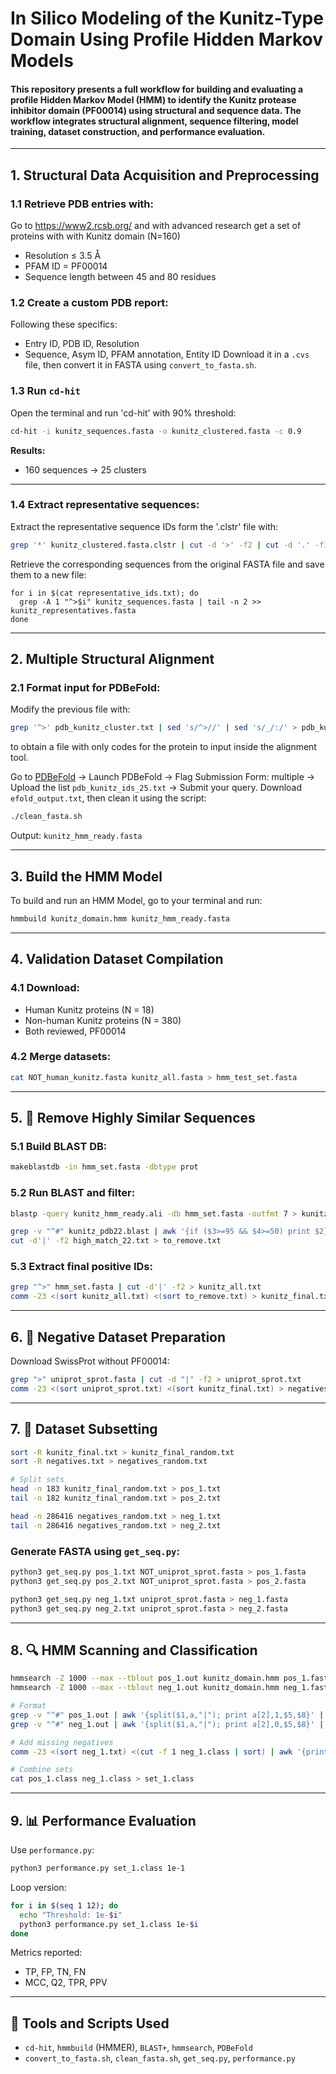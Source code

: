 # In Silico Modeling of the Kunitz-Type Domain Using Profile Hidden Markov Models
#### This repository presents a full workflow for building and evaluating a profile Hidden Markov Model (HMM) to identify the Kunitz protease inhibitor domain (PF00014) using structural and sequence data. The workflow integrates structural alignment, sequence filtering, model training, dataset construction, and performance evaluation.

---

## 1. Structural Data Acquisition and Preprocessing

### 1.1 Retrieve PDB entries with:
Go to https://www2.rcsb.org/ and with advanced research get a set of proteins with with Kunitz domain (N=160)
- Resolution ≤ 3.5 Å
- PFAM ID = PF00014
- Sequence length between 45 and 80 residues

### 1.2 Create a custom PDB report:
Following these specifics:
- Entry ID, PDB ID, Resolution
- Sequence, Asym ID, PFAM annotation, Entity ID
Download it in a  `.cvs` file, then convert it in FASTA using `convert_to_fasta.sh`.

### 1.3 Run `cd-hit`
Open the terminal and run 'cd-hit' with 90% threshold:

```bash
cd-hit -i kunitz_sequences.fasta -o kunitz_clustered.fasta -c 0.9
```

**Results:**
- 160 sequences → 25 clusters

---

### 1.4 Extract representative sequences:
Extract the representative sequence IDs form the '.clstr' file with:

```bash
grep '*' kunitz_clustered.fasta.clstr | cut -d '>' -f2 | cut -d '.' -f1 > representative_ids.txt
```
Retrieve the corresponding sequences from the original FASTA file and save them to a new file:
```
for i in $(cat representative_ids.txt); do
  grep -A 1 "^>$i" kunitz_sequences.fasta | tail -n 2 >> kunitz_representatives.fasta
done
```

---

## 2. Multiple Structural Alignment

### 2.1 Format input for PDBeFold:
Modify the previous file with: 
```bash
grep '^>' pdb_kunitz_cluster.txt | sed 's/^>//' | sed 's/_/:/' > pdb_kunitz_ids_25.txt
```
to obtain a file with only codes for the protein to input inside the alignment tool. 

Go to [PDBeFold](https://www.ebi.ac.uk/msd-srv/ssm/) -> Launch PDBeFold -> Flag Submission Form: multiple -> Upload the list `pdb_kunitz_ids_25.txt` -> Submit your query. 
Download `efold_output.txt`, then clean it using the script:

```bash
./clean_fasta.sh
```

Output: `kunitz_hmm_ready.fasta`

---

## 3. Build the HMM Model
To build and run an HMM Model, go to your terminal and run: 

```bash
hmmbuild kunitz_domain.hmm kunitz_hmm_ready.fasta
```

---

## 4. Validation Dataset Compilation

### 4.1 Download:
- Human Kunitz proteins (N = 18)
- Non-human Kunitz proteins (N = 380)
- Both reviewed, PF00014

### 4.2 Merge datasets:
```bash
cat NOT_human_kunitz.fasta kunitz_all.fasta > hmm_test_set.fasta
```

---

## 5. 🚫 Remove Highly Similar Sequences

### 5.1 Build BLAST DB:
```bash
makeblastdb -in hmm_set.fasta -dbtype prot
```

### 5.2 Run BLAST and filter:
```bash
blastp -query kunitz_hmm_ready.ali -db hmm_set.fasta -outfmt 7 > kunitz_pdb22.blast

grep -v "^#" kunitz_pdb22.blast | awk '{if ($3>=95 && $4>=50) print $2}' | sort -u > high_match_22.txt
cut -d'|' -f2 high_match_22.txt > to_remove.txt
```

### 5.3 Extract final positive IDs:
```bash
grep "^>" hmm_set.fasta | cut -d'|' -f2 > kunitz_all.txt
comm -23 <(sort kunitz_all.txt) <(sort to_remove.txt) > kunitz_final.txt
```

---

## 6. 📁 Negative Dataset Preparation

Download SwissProt without PF00014:
```bash
grep ">" uniprot_sprot.fasta | cut -d "|" -f2 > uniprot_sprot.txt
comm -23 <(sort uniprot_sprot.txt) <(sort kunitz_final.txt) > negatives.txt
```

---

## 7. 🧪 Dataset Subsetting

```bash
sort -R kunitz_final.txt > kunitz_final_random.txt
sort -R negatives.txt > negatives_random.txt

# Split sets
head -n 183 kunitz_final_random.txt > pos_1.txt
tail -n 182 kunitz_final_random.txt > pos_2.txt

head -n 286416 negatives_random.txt > neg_1.txt
tail -n 286416 negatives_random.txt > neg_2.txt
```

### Generate FASTA using `get_seq.py`:
```bash
python3 get_seq.py pos_1.txt NOT_uniprot_sprot.fasta > pos_1.fasta
python3 get_seq.py pos_2.txt NOT_uniprot_sprot.fasta > pos_2.fasta

python3 get_seq.py neg_1.txt uniprot_sprot.fasta > neg_1.fasta
python3 get_seq.py neg_2.txt uniprot_sprot.fasta > neg_2.fasta
```

---

## 8. 🔍 HMM Scanning and Classification

```bash
hmmsearch -Z 1000 --max --tblout pos_1.out kunitz_domain.hmm pos_1.fasta
hmmsearch -Z 1000 --max --tblout neg_1.out kunitz_domain.hmm neg_1.fasta

# Format
grep -v "^#" pos_1.out | awk '{split($1,a,"|"); print a[2],1,$5,$8}' | tr " " "\t" > pos_1.class
grep -v "^#" neg_1.out | awk '{split($1,a,"|"); print a[2],0,$5,$8}' | tr " " "\t" > neg_1.class

# Add missing negatives
comm -23 <(sort neg_1.txt) <(cut -f 1 neg_1.class | sort) | awk '{print $1"\t0\t10.0\t10.0"}' >> neg_1.class

# Combine sets
cat pos_1.class neg_1.class > set_1.class
```

---

## 9. 📊 Performance Evaluation

Use `performance.py`:
```bash
python3 performance.py set_1.class 1e-1
```

Loop version:
```bash
for i in $(seq 1 12); do
  echo "Threshold: 1e-$i"
  python3 performance.py set_1.class 1e-$i
done
```

Metrics reported:
- TP, FP, TN, FN
- MCC, Q2, TPR, PPV

---

## 🧪 Tools and Scripts Used

- `cd-hit`, `hmmbuild` (HMMER), `BLAST+`, `hmmsearch`, `PDBeFold`
- `convert_to_fasta.sh`, `clean_fasta.sh`, `get_seq.py`, `performance.py`
